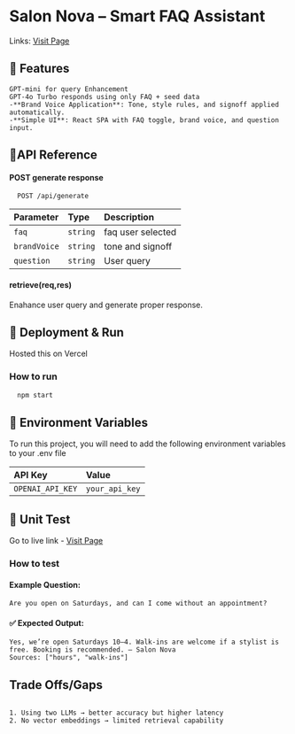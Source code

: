 
# Salon Nova – Smart FAQ Assistant
Links: [Visit Page](https://salonnova.vercel.app/)

## 🚀 Features
```http
GPT-mini for query Enhancement
GPT-4o Turbo responds using only FAQ + seed data
-**Brand Voice Application**: Tone, style rules, and signoff applied automatically.
-**Simple UI**: React SPA with FAQ toggle, brand voice, and question input.
```


## 📖API Reference

#### POST generate response

```http
  POST /api/generate
```

| Parameter | Type     | Description                |
| :-------- | :------- | :------------------------- |
| `faq` | `string` | faq user selected |
| `brandVoice` | `string` | tone and signoff |
| `question` | `string` | User query |


#### retrieve(req,res)
Enahance user query and generate proper response.




## 🚀 Deployment & Run

Hosted this on Vercel


### How to run 
```bash
  npm start
```


## 🔑 Environment Variables

To run this project, you will need to add the following environment variables to your .env file


| API Key | Value     | 
| :-------- | :------- | 
| `OPENAI_API_KEY` | `your_api_key` | 


## 🧪 Unit Test
Go to live link - [Visit Page](https://salonnova.vercel.app/)
### How to test 

#### Example Question:
```http
Are you open on Saturdays, and can I come without an appointment?
```
#### ✅ Expected Output:

```http
Yes, we’re open Saturdays 10–4. Walk-ins are welcome if a stylist is free. Booking is recommended. — Salon Nova
Sources: ["hours", "walk-ins"]
````

## Trade Offs/Gaps

```http

1. Using two LLMs → better accuracy but higher latency
2. No vector embeddings → limited retrieval capability

```
